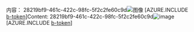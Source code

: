 <span data-ttu-id="63aad-101">内容： 28219bf9-461c-422c-98fc-5f2c2fe60c9d![图像](db880f10-a4af-4021-a14d-a3e7fa912312.png)
[AZURE.INCLUDE [b-token](e8ef2281-d3dd-4ad6-9f5e-7ee79c1fffd9.md)]</span><span class="sxs-lookup"><span data-stu-id="63aad-101">Content: 28219bf9-461c-422c-98fc-5f2c2fe60c9d![image](db880f10-a4af-4021-a14d-a3e7fa912312.png)
[AZURE.INCLUDE [b-token](e8ef2281-d3dd-4ad6-9f5e-7ee79c1fffd9.md)]</span></span>
